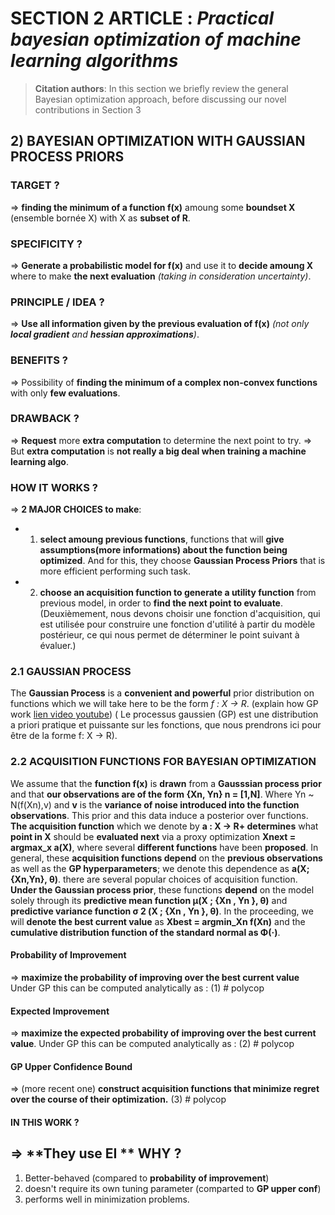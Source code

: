 # SECTION 2 ARTICLE : _Practical bayesian optimization of machine learning algorithms_
> **Citation authors**: In this section we briefly review the general Bayesian
optimization approach, before discussing our novel contributions in Section 3

## 2) BAYESIAN OPTIMIZATION WITH GAUSSIAN PROCESS PRIORS

### TARGET ?
=> **finding the minimum of a function f(x)** amoung some **boundset X** (ensemble bornée X)
with X as **subset of R**.

### SPECIFICITY ?
=> **Generate a probabilistic model for f(x)** and use it to **decide amoung X** where to make **the next
evaluation** _(taking in consideration uncertainty)_.

### PRINCIPLE / IDEA ?
=> **Use all information given by the previous evaluation of f(x)** _(not only **local gradient** and 
**hessian approximations**)_.

### BENEFITS ?
=> Possibility of **finding the minimum of a complex non-convex functions** with only **few 
evaluations**.

### DRAWBACK ?
=> **Request** more **extra computation** to determine the next point to try. 
=> But **extra computation** is **not really a big deal when training a machine learning algo**.

### HOW IT WORKS ?
=> **2 MAJOR CHOICES to make**:
  - 1. **select amoung previous functions**, functions that will **give assumptions(more informations)
  about the function being optimized**. And for this, they choose **Gaussian Process Priors** that
  is more efficient performing such task.
  
  - 2. **choose an acquisition function to generate a utility function** from previous model, in order to 
  **find the next point to evaluate**.
  (Deuxièmement, nous devons choisir une fonction d'acquisition, qui est utilisée pour construire une fonction 
  d'utilité à partir du modèle postérieur, ce qui nous permet de déterminer le point suivant à évaluer.)


### 2.1 GAUSSIAN PROCESS

The **Gaussian Process** is a **convenient and powerful** prior distribution on functions which we
will take here to be the form _f : X -> R_. (explain how GP work [lien video youtube](https://www.youtube.com/watch?v=vU6AiEYED9E&t=539s)) ( Le processus gaussien (GP) est une distribution a priori pratique et puissante sur les fonctions, que nous prendrons ici pour être de la forme f: X → R).


### 2.2 ACQUISITION FUNCTIONS FOR BAYESIAN OPTIMIZATION

We assume that the **function f(x)** is **drawn** from a **Gausssian process prior** and that **our
observations are of the form {Xn, Yn} n = [1,N]**. Where Yn ~ N(f(Xn),v) and **v** is the **variance
of noise introduced into the function observations**. This prior and this data induce a posterior
over functions. **The acquisition function** which we denote by **a : X -> R+ determines** what 
**point in X** should be **evaluated next** via a proxy optimization **Xnext = argmax_x a(X)**, where 
several **different functions** have been **proposed**. In general, these **acquisition functions
depend** on the **previous observations** as well as the **GP hyperparameters**; we denote this
dependence as **a(X; {Xn,Yn}, θ)**. there are several popular choices of acquisition function.
**Under the Gaussian process prior**, these functions **depend** on the model solely through its
**predictive mean function μ(X ; {Xn , Yn }, θ)** and **predictive variance function 
σ 2 (X ; {Xn , Yn }, θ)**. In the proceeding, we will **denote the best current value** as 
**Xbest = argmin_Xn f(Xn)** and the **cumulative distribution function of the standard normal as
Φ(·)**.
#### Probability of Improvement
=>  **maximize the probability of improving over the best current value**
Under GP this can be computed analytically as : 
  (1) # polycop
  
#### Expected Improvement
=> **maximize the expected probability of improving over the best current value**.
Under GP this can be computed analytically as : 
  (2) # polycop
  
#### GP Upper Confidence Bound
=> (more recent one) **construct acquisition functions that minimize regret over the course of 
their optimization.**
  (3) # polycop
  
#### IN THIS WORK ?
=> **They use EI **
**WHY ?**
-----------
1. Better-behaved (compared to __probability of improvement__)
2. doesn't require its own tuning parameter (comparted to __GP upper conf__)
3. performs well in minimization problems.



  
  
